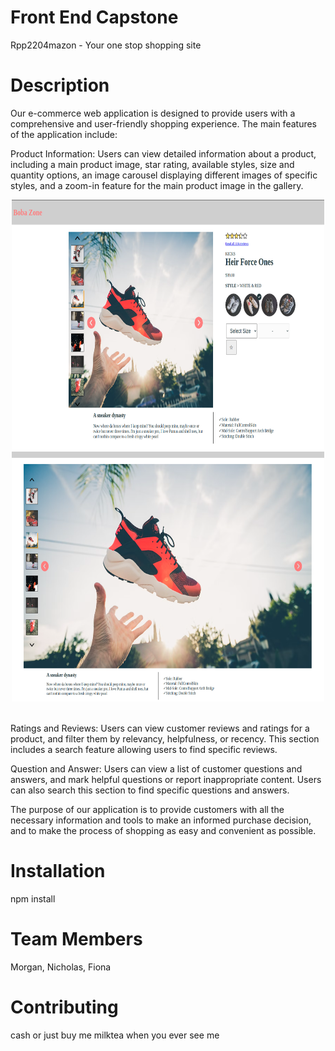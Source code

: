 # Front End Capstone
Rpp2204mazon - Your one stop shopping site

# Description
Our e-commerce web application is designed to provide users with a comprehensive and user-friendly shopping experience. The main features of the application include:

Product Information: Users can view detailed information about a product, including a main product image, star rating, available styles, size and quantity options, an image carousel displaying different images of specific styles, and a zoom-in feature for the main product image in the gallery.

<div align="center">
  <img width="500" height="400" src="Atelier_Product_Info.png">
  <img width="500" height="400" src="Atelier_Product_Info_Zoom.png">
</div>
<br/>

Ratings and Reviews: Users can view customer reviews and ratings for a product, and filter them by relevancy, helpfulness, or recency. This section includes a search feature allowing users to find specific reviews.

Question and Answer: Users can view a list of customer questions and answers, and mark helpful questions or report inappropriate content. Users can also search this section to find specific questions and answers.

The purpose of our application is to provide customers with all the necessary information and tools to make an informed purchase decision, and to make the process of shopping as easy and convenient as possible.

# Installation
npm install

# Team Members
Morgan, Nicholas, Fiona

# Contributing
cash or just buy me milktea when you ever see me

